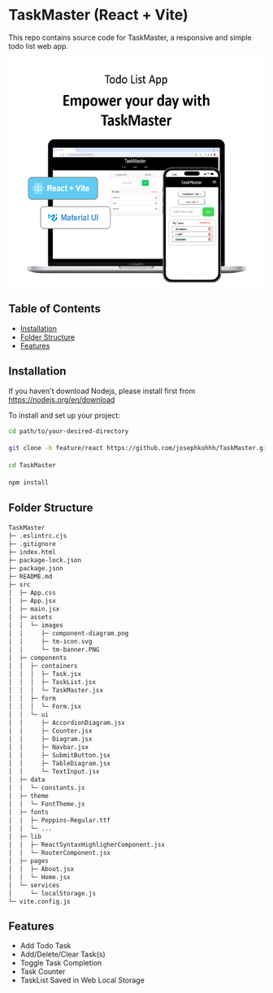 # TaskMaster (React + Vite)

This repo contains source code for TaskMaster, a responsive and simple todo list web app.

<img src="/src/assets/images/tm-banner.PNG" alt="Banner Image" title="Banner Image" width="550px" height="450px">

## Table of Contents

- [Installation](#Unstallation)
- [Folder Structure](#FolderStructure)
- [Features](#Features)

## Installation

If you haven't download Nodejs, please install first from https://nodejs.org/en/download

To install and set up your project:

```bash
cd path/to/your-desired-directory

git clone -b feature/react https://github.com/josephkohhh/TaskMaster.git

cd TaskMaster

npm install

```

## Folder Structure

```
TaskMaster
├─ .eslintrc.cjs
├─ .gitignore
├─ index.html
├─ package-lock.json
├─ package.json
├─ README.md
├─ src
│  ├─ App.css
│  ├─ App.jsx
│  ├─ main.jsx
│  ├─ assets
│  │  └─ images
│  │     ├─ component-diagram.png
│  │     ├─ tm-icon.svg
│  │     └─ tm-banner.PNG
│  ├─ components
│  │  ├─ containers
│  │  │  ├─ Task.jsx
│  │  │  ├─ TaskList.jsx
│  │  │  └─ TaskMaster.jsx
│  │  ├─ form
│  │  │  └─ Form.jsx
│  │  └─ ui
│  │     ├─ AccordionDiagram.jsx
│  │     ├─ Counter.jsx
│  │     ├─ Diagram.jsx
│  │     ├─ Navbar.jsx
│  │     ├─ SubmitButton.jsx
│  │     ├─ TableDiagram.jsx
│  │     └─ TextInput.jsx
│  ├─ data
│  │  └─ constants.js
│  ├─ theme
│  │  └─ FontTheme.js
│  ├─ fonts
│  │  ├─ Poppins-Regular.ttf
│  │  └─ ...
│  ├─ lib
│  │  ├─ ReactSyntaxHighligherComponent.jsx
│  │  └─ RouterComponent.jsx
│  ├─ pages
│  │  ├─ About.jsx
│  │  └─ Home.jsx
│  └─ services
│     └─ localStorage.js
└─ vite.config.js

```

## Features

- Add Todo Task
- Add/Delete/Clear Task(s)
- Toggle Task Completion
- Task Counter
- TaskList Saved in Web Local Storage

